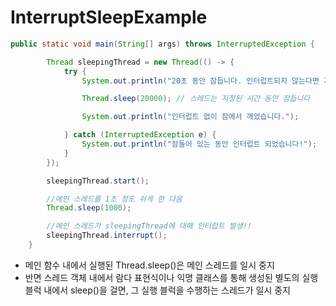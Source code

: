 # InterruptSleepExample

```java
public static void main(String[] args) throws InterruptedException {

        Thread sleepingThread = new Thread(() -> {
            try {
                System.out.println("20초 동안 잠듭니다. 인터럽트되지 않는다면 계속 잠들어 있을 것입니다.");

                Thread.sleep(20000); // 스레드는 지정된 시간 동안 잠듭니다

                System.out.println("인터럽트 없이 잠에서 깨었습니다.");

            } catch (InterruptedException e) {
                System.out.println("잠들어 있는 동안 인터럽트 되었습니다!");
            }
        });

        sleepingThread.start();

        //메인 스레드를 1초 정도 쉬게 한 다음
        Thread.sleep(1000);

        //메인 스레드가 sleepingThread에 대해 인터럽트 발생!!
        sleepingThread.interrupt();
    }
```
- 메인 함수 내에서 실행된 Thread.sleep()은 메인 스레드를 일시 중지
- 반면 스레드 객체 내에서 람다 표현식이나 익명 클래스를 통해 생성된 별도의 실행 블럭 내에서 sleep()을 걸면, 그 실행 블럭을 수행하는 스레드가 일시 중지
